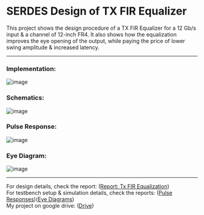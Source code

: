 # SERDES Design of TX FIR Equalizer
This project shows the design procedure of a TX FIR Equalizer for a 12 Gb/s input & a channel of 12-inch FR4. It also shows how the equalization improves the eye opening of the output, while paying the price of lower swing amplitude & increased latency.</br>
*****************
### Implementation:
![image](https://github.com/user-attachments/assets/2849aab8-456a-477c-b618-698dfebd75b8)
### Schematics:
![image](https://github.com/user-attachments/assets/54cb6963-c190-487f-a319-29606f3be136)
### Pulse Response:
![image](https://github.com/user-attachments/assets/20246ea9-7e9b-469f-9e0b-fcb3bc357aaf)
### Eye Diagram:
![image](https://github.com/user-attachments/assets/f4b49da8-0dd4-4d61-8694-ac385433c8d0)

*****************
For design details, check the report: ([Report: Tx FIR Equalization](https://github.com/muhammadaldacher/SERDES-Design-of-TX-FIR-Equalizer/blob/main/%5BReport%5D%20TX%20FIR%20Eqz%20-%20Final.pdf))</br>
For testbench setup & simulation details, check the reports: ([Pulse Responses](https://github.com/muhammadaldacher/SERDES-Design-of-TX-FIR-Equalizer/blob/main/Simulation%20Details/1-%20TX%20FIR%20Eqz%20-%20Pulse%20Response.pdf))([Eye Diagrams](https://github.com/muhammadaldacher/SERDES-Design-of-TX-FIR-Equalizer/blob/main/Simulation%20Details/2-%20TX%20FIR%20Eqz%20-%20Eye%20Diagram.pdf))</br>
My project on google drive: ([Drive](https://drive.google.com/drive/folders/1EeWcwJJzAg27cHFEme2Qibujbr__lI-B?usp=drive_link)) <br/>
